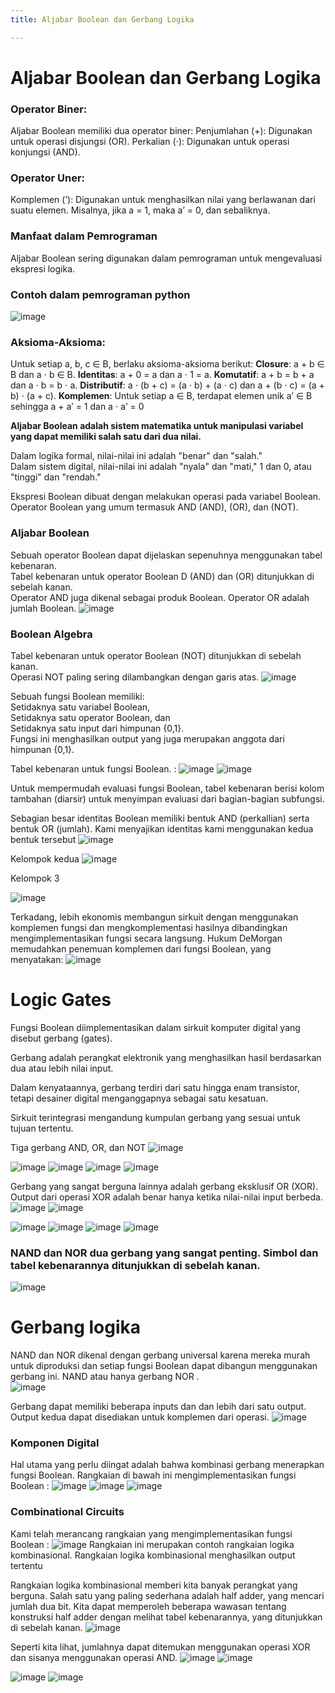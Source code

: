```yaml
---
title: Aljabar Boolean dan Gerbang Logika

---
```


# Aljabar Boolean dan Gerbang Logika

### Operator Biner:
Aljabar Boolean memiliki dua operator biner:
Penjumlahan (+): Digunakan untuk operasi disjungsi (OR).
Perkalian (⋅): Digunakan untuk operasi konjungsi (AND).

### Operator Uner:
Komplemen (’): Digunakan untuk menghasilkan nilai yang berlawanan dari suatu elemen. Misalnya, jika a = 1, maka a’ = 0, dan sebaliknya.

### Manfaat dalam Pemrograman
Aljabar Boolean sering digunakan dalam pemrograman untuk mengevaluasi ekspresi logika.

### Contoh dalam pemrograman python
![image](https://hackmd.io/_uploads/BkdbeE91yg.png)

### Aksioma-Aksioma:
Untuk setiap a, b, c ∈ B, berlaku aksioma-aksioma berikut:
**Closure**: a + b ∈ B dan a ⋅ b ∈ B.
**Identitas**: a + 0 = a dan a ⋅ 1 = a.
**Komutatif**: a + b = b + a dan a ⋅ b = b ⋅ a.
**Distributif**: a ⋅ (b + c) = (a ⋅ b) + (a ⋅ c) dan a + (b ⋅ c) = (a + b) ⋅ (a + c).
**Komplemen**: Untuk setiap a ∈ B, terdapat elemen unik a’ ∈ B sehingga a + a’ = 1 dan a ⋅ a’ = 0

**Aljabar Boolean adalah sistem matematika untuk manipulasi variabel yang dapat memiliki salah satu dari dua nilai.**  

Dalam logika formal, nilai-nilai ini adalah "benar" dan "salah."  
Dalam sistem digital, nilai-nilai ini adalah "nyala" dan "mati," 1 dan 0, atau "tinggi" dan "rendah."  

Ekspresi Boolean dibuat dengan melakukan operasi pada variabel Boolean.  
Operator Boolean yang umum termasuk AND (AND), (OR), dan (NOT).

### Aljabar Boolean
Sebuah operator Boolean dapat dijelaskan sepenuhnya menggunakan tabel kebenaran.  
Tabel kebenaran untuk operator Boolean D (AND) dan (OR) ditunjukkan di sebelah kanan.  
Operator AND  juga dikenal sebagai produk Boolean. Operator OR adalah jumlah Boolean.
![image](https://hackmd.io/_uploads/B1tU-V511g.png)

### Boolean Algebra
Tabel kebenaran untuk operator Boolean (NOT) ditunjukkan di sebelah kanan.  
Operasi NOT paling sering dilambangkan dengan garis atas. 
![image](https://hackmd.io/_uploads/rkOKWE5kJx.png)

Sebuah fungsi Boolean memiliki:  
Setidaknya satu variabel Boolean,  
Setidaknya satu operator Boolean, dan  
Setidaknya satu input dari himpunan {0,1}.  
Fungsi ini menghasilkan output yang juga merupakan anggota dari himpunan {0,1}.

Tabel kebenaran untuk fungsi Boolean. : 
   ![image](https://hackmd.io/_uploads/SkLR-4ck1l.png)
![image](https://hackmd.io/_uploads/BJ61ME9ykg.png)

Untuk mempermudah evaluasi fungsi Boolean, tabel kebenaran berisi kolom tambahan (diarsir) untuk menyimpan evaluasi dari bagian-bagian subfungsi.

Sebagian besar identitas Boolean memiliki bentuk AND (perkallian) serta bentuk OR (jumlah). Kami menyajikan identitas kami menggunakan kedua bentuk tersebut
![image](https://hackmd.io/_uploads/BySXf4c1kx.png)

Kelompok kedua
![image](https://hackmd.io/_uploads/BkqVfNqkkg.png)

Kelompok 3 

![image](https://hackmd.io/_uploads/HkKLGEqJye.png)

Terkadang, lebih ekonomis membangun sirkuit dengan menggunakan komplemen fungsi dan mengkomplementasi hasilnya dibandingkan mengimplementasikan fungsi secara langsung. Hukum DeMorgan memudahkan penemuan komplemen dari fungsi Boolean, yang menyatakan:
![image](https://hackmd.io/_uploads/By3wME9kyx.png)

# Logic Gates
Fungsi Boolean diimplementasikan dalam sirkuit komputer digital yang disebut gerbang (gates).  

Gerbang adalah perangkat elektronik yang menghasilkan hasil berdasarkan dua atau lebih nilai input.  

Dalam kenyataannya, gerbang terdiri dari satu hingga enam transistor, tetapi desainer digital menganggapnya sebagai satu kesatuan.  

Sirkuit terintegrasi mengandung kumpulan gerbang yang sesuai untuk tujuan tertentu.

Tiga gerbang AND, OR, dan  NOT
![image](https://hackmd.io/_uploads/r1Ry7N9k1e.png)

![image](https://hackmd.io/_uploads/ByvlXVcJyl.png)
![image](https://hackmd.io/_uploads/r1PZmEck1g.png)
![image](https://hackmd.io/_uploads/BJ0lQE9Jke.png)
![image](https://hackmd.io/_uploads/H1_QX4911g.png)

Gerbang yang sangat berguna lainnya adalah gerbang eksklusif OR (XOR).  
Output dari operasi XOR adalah benar hanya ketika nilai-nilai input berbeda.
![image](https://hackmd.io/_uploads/SykSQN9yye.png)
![image](https://hackmd.io/_uploads/SJaHX49kkx.png)



![image](https://hackmd.io/_uploads/Hk8wXN9k1l.png)
![image](https://hackmd.io/_uploads/S1Qd745yye.png)
![image](https://hackmd.io/_uploads/rkKFm49yyx.png)
![image](https://hackmd.io/_uploads/SyK97Eckyx.png)

### NAND dan NOR dua gerbang yang sangat penting. Simbol dan tabel kebenarannya ditunjukkan di sebelah kanan. 
![image](https://hackmd.io/_uploads/Hkuh7V5J1e.png)

# Gerbang logika
NAND dan NOR dikenal dengan gerbang universal  karena mereka murah untuk diproduksi dan setiap fungsi Boolean dapat dibangun menggunakan gerbang ini. NAND atau hanya gerbang NOR .  
![image](https://hackmd.io/_uploads/rJNlEV9yye.png)

Gerbang dapat memiliki beberapa  inputs dan dan lebih dari satu output.
Output kedua dapat disediakan untuk komplemen dari operasi. 
![image](https://hackmd.io/_uploads/rktINN911x.png)

### Komponen Digital
Hal utama yang perlu diingat adalah bahwa kombinasi gerbang menerapkan fungsi Boolean.
Rangkaian di bawah ini mengimplementasikan fungsi Boolean :
![image](https://hackmd.io/_uploads/S18YNV511l.png)
![image](https://hackmd.io/_uploads/HJaF4EcJyl.png)
![image](https://hackmd.io/_uploads/HyB94V51Jx.png)

### Combinational Circuits
Kami telah merancang rangkaian yang mengimplementasikan fungsi Boolean :
![image](https://hackmd.io/_uploads/r1w3445JJx.png)
Rangkaian ini merupakan contoh rangkaian logika kombinasional.
Rangkaian logika kombinasional menghasilkan output tertentu

Rangkaian logika kombinasional memberi kita banyak perangkat yang berguna.
Salah satu yang paling sederhana adalah half adder, yang mencari jumlah dua bit.
Kita dapat memperoleh beberapa wawasan tentang konstruksi half adder dengan melihat tabel kebenarannya, yang ditunjukkan di sebelah kanan.
![image](https://hackmd.io/_uploads/BkCmHN5kke.png)

Seperti kita lihat, jumlahnya dapat ditemukan menggunakan operasi XOR dan sisanya menggunakan operasi AND.
![image](https://hackmd.io/_uploads/SJeSHEqkJx.png)
![image](https://hackmd.io/_uploads/H1uSrV5yJe.png)

![image](https://hackmd.io/_uploads/HyELBE5kJx.png)
![image](https://hackmd.io/_uploads/SkYLSNckkl.png)
